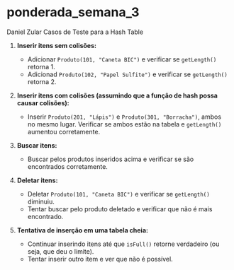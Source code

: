 # ponderada_semana_3
Daniel Zular
Casos de Teste para a Hash Table

1. **Inserir itens sem colisões:**
   - Adicionar `Produto(101, "Caneta BIC")` e verificar se `getLength()` retorna 1.
   - Adicionad `Produto(102, "Papel Sulfite")` e verificar se `getLength()` retorna 2.

2. **Inserir itens com colisões (assumindo que a função de hash possa causar colisões):**
   - Inserir `Produto(201, "Lápis")` e `Produto(301, "Borracha")`, ambos no mesmo lugar. Verificar se ambos estão na tabela e `getLength()` aumentou corretamente.

3. **Buscar itens:**
   - Buscar pelos produtos inseridos acima e verificar se são encontrados corretamente.

4. **Deletar itens:**
   - Deletar `Produto(101, "Caneta BIC")` e verificar se `getLength()` diminuiu.
   - Tentar buscar pelo produto deletado e verificar que não é mais encontrado.

5. **Tentativa de inserção em uma tabela cheia:**
   - Continuar inserindo itens até que `isFull()` retorne verdadeiro (ou seja, que deu o limite).
   - Tentar inserir outro item e ver que não é possível.
